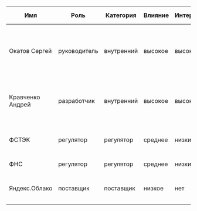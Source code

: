 | Имя              | Роль                   | Категория  | Влияние | Интерес | Интересы                                                         | Контакты                  | Частота контактов | Дополнительно                                             |
|------------------|------------------------|------------|---------|---------|------------------------------------------------------------------|---------------------------|-------------------|-----------------------------------------------------------|
| Окатов Сергей    | руководитель           | внутренний | высокое | высокий | состояние проекта, сроки, проблемы, публикация crowd project     | sokatov@gmail.com         | еженедельно       |                                                           |
| Кравченко Андрей | разработчик            | внутренний | высокое | высокий | маркетинг, архитектура, требования, функции, сроки завершения    | soulofpain.k@gmail.com    | еженедельно       |                                                           |
| ФСТЭК            | регулятор              | регулятор  | среднее | низкий  | защита информации                                                | https://fstec.ru/         | нет               | Зарегистрироваться в качестве распространителя информации |
| ФНС              | регулятор              | регулятор  | среднее | низкий  | оплата налогов                                                   | https://www.nalog.gov.ru/ | ежеквартально     |                                                           |
| Яндекс.Облако    | поставщик              | поставщик  | низкое  | нет     | оплата счетов, соблюдение законов                                | https://cloud.yandex.ru/  | нет               |                                                           |